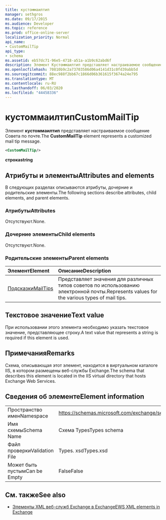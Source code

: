 ```yaml
---
title: кустоммаилтип
manager: sethgros
ms.date: 09/17/2015
ms.audience: Developer
ms.topic: reference
ms.prod: office-online-server
localization_priority: Normal
api_name:
- CustomMailTip
api_type:
- schema
ms.assetid: eb57dc71-96e5-4718-a51a-a1b9c62abd6f
description: Элемент Кустоммаилтип представляет настраиваемое сообщение Совета по почте.
ms.openlocfilehash: 70810b9c2a73703586d06a4141d31c0fd39abb5d
ms.sourcegitcommit: 88ec988f2bb67c1866d06b361615f3674a24e795
ms.translationtype: MT
ms.contentlocale: ru-RU
ms.lasthandoff: 06/03/2020
ms.locfileid: "44458336"
---
```

# <a name="custommailtip"></a><span data-ttu-id="4f39e-103">кустоммаилтип</span><span class="sxs-lookup"><span data-stu-id="4f39e-103">CustomMailTip</span></span>

<span data-ttu-id="4f39e-104">Элемент **кустоммаилтип** представляет настраиваемое сообщение Совета по почте.</span><span class="sxs-lookup"><span data-stu-id="4f39e-104">The **CustomMailTip** element represents a customized mail tip message.</span></span> 
  
```XML
<CustomMailTip/>
```

 <span data-ttu-id="4f39e-105">**строка**</span><span class="sxs-lookup"><span data-stu-id="4f39e-105">**string**</span></span>
## <a name="attributes-and-elements"></a><span data-ttu-id="4f39e-106">Атрибуты и элементы</span><span class="sxs-lookup"><span data-stu-id="4f39e-106">Attributes and elements</span></span>

<span data-ttu-id="4f39e-107">В следующих разделах описываются атрибуты, дочерние и родительские элементы.</span><span class="sxs-lookup"><span data-stu-id="4f39e-107">The following sections describe attributes, child elements, and parent elements.</span></span>
  
### <a name="attributes"></a><span data-ttu-id="4f39e-108">Атрибуты</span><span class="sxs-lookup"><span data-stu-id="4f39e-108">Attributes</span></span>

<span data-ttu-id="4f39e-109">Отсутствуют.</span><span class="sxs-lookup"><span data-stu-id="4f39e-109">None.</span></span>
  
### <a name="child-elements"></a><span data-ttu-id="4f39e-110">Дочерние элементы</span><span class="sxs-lookup"><span data-stu-id="4f39e-110">Child elements</span></span>

<span data-ttu-id="4f39e-111">Отсутствуют.</span><span class="sxs-lookup"><span data-stu-id="4f39e-111">None.</span></span>
  
### <a name="parent-elements"></a><span data-ttu-id="4f39e-112">Родительские элементы</span><span class="sxs-lookup"><span data-stu-id="4f39e-112">Parent elements</span></span>

|<span data-ttu-id="4f39e-113">**Элемент**</span><span class="sxs-lookup"><span data-stu-id="4f39e-113">**Element**</span></span>|<span data-ttu-id="4f39e-114">**Описание**</span><span class="sxs-lookup"><span data-stu-id="4f39e-114">**Description**</span></span>|
|:-----|:-----|
|[<span data-ttu-id="4f39e-115">Подсказки</span><span class="sxs-lookup"><span data-stu-id="4f39e-115">MailTips</span></span>](mailtips.md) <br/> |<span data-ttu-id="4f39e-116">Представляет значения для различных типов советов по использованию электронной почты.</span><span class="sxs-lookup"><span data-stu-id="4f39e-116">Represents values for the various types of mail tips.</span></span>  <br/> |
   
## <a name="text-value"></a><span data-ttu-id="4f39e-117">Текстовое значение</span><span class="sxs-lookup"><span data-stu-id="4f39e-117">Text value</span></span>

<span data-ttu-id="4f39e-118">При использовании этого элемента необходимо указать текстовое значение, представляющее строку.</span><span class="sxs-lookup"><span data-stu-id="4f39e-118">A text value that represents a string is required if this element is used.</span></span>
  
## <a name="remarks"></a><span data-ttu-id="4f39e-119">Примечания</span><span class="sxs-lookup"><span data-stu-id="4f39e-119">Remarks</span></span>

<span data-ttu-id="4f39e-120">Схема, описывающая этот элемент, находится в виртуальном каталоге IIS, в котором размещены веб-службы Exchange.</span><span class="sxs-lookup"><span data-stu-id="4f39e-120">The schema that describes this element is located in the IIS virtual directory that hosts Exchange Web Services.</span></span>
  
## <a name="element-information"></a><span data-ttu-id="4f39e-121">Сведения об элементе</span><span class="sxs-lookup"><span data-stu-id="4f39e-121">Element information</span></span>

|||
|:-----|:-----|
|<span data-ttu-id="4f39e-122">Пространство имен</span><span class="sxs-lookup"><span data-stu-id="4f39e-122">Namespace</span></span>  <br/> |https://schemas.microsoft.com/exchange/services/2006/types  <br/> |
|<span data-ttu-id="4f39e-123">Имя схемы</span><span class="sxs-lookup"><span data-stu-id="4f39e-123">Schema Name</span></span>  <br/> |<span data-ttu-id="4f39e-124">Схема Types</span><span class="sxs-lookup"><span data-stu-id="4f39e-124">Types schema</span></span>  <br/> |
|<span data-ttu-id="4f39e-125">Файл проверки</span><span class="sxs-lookup"><span data-stu-id="4f39e-125">Validation File</span></span>  <br/> |<span data-ttu-id="4f39e-126">Types. xsd</span><span class="sxs-lookup"><span data-stu-id="4f39e-126">Types.xsd</span></span>  <br/> |
|<span data-ttu-id="4f39e-127">Может быть пустым</span><span class="sxs-lookup"><span data-stu-id="4f39e-127">Can be Empty</span></span>  <br/> |<span data-ttu-id="4f39e-128">False</span><span class="sxs-lookup"><span data-stu-id="4f39e-128">False</span></span>  <br/> |
   
## <a name="see-also"></a><span data-ttu-id="4f39e-129">См. также</span><span class="sxs-lookup"><span data-stu-id="4f39e-129">See also</span></span>



- [<span data-ttu-id="4f39e-130">Элементы XML веб-служб Exchange в Exchange</span><span class="sxs-lookup"><span data-stu-id="4f39e-130">EWS XML elements in Exchange</span></span>](ews-xml-elements-in-exchange.md)


